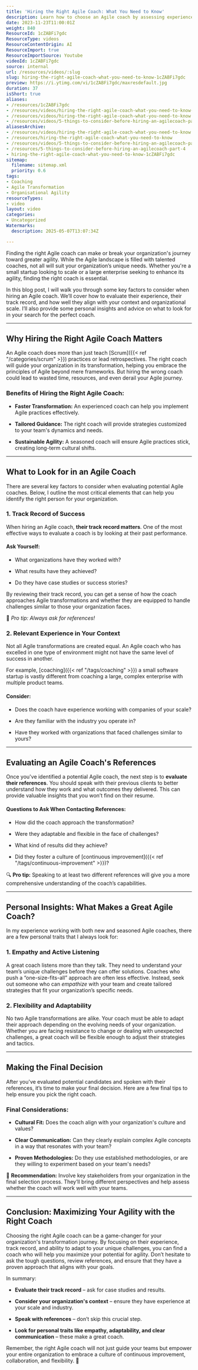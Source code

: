 ```yaml
---
title: 'Hiring the Right Agile Coach: What You Need to Know'
description: Learn how to choose an Agile coach by assessing experience, track record, cultural fit, and adaptability to ensure effective, tailored Agile transformation for your organisation.
date: 2023-11-23T11:00:01Z
weight: 840
ResourceId: 1cZABFi7gdc
ResourceType: videos
ResourceContentOrigin: AI
ResourceImport: true
ResourceImportSource: Youtube
videoId: 1cZABFi7gdc
source: internal
url: /resources/videos/:slug
slug: hiring-the-right-agile-coach-what-you-need-to-know-1cZABFi7gdc
preview: https://i.ytimg.com/vi/1cZABFi7gdc/maxresdefault.jpg
duration: 37
isShort: true
aliases:
- /resources/1cZABFi7gdc
- /resources/videos/hiring-the-right-agile-coach-what-you-need-to-know-1cZABFi7gdc
- /resources/videos/hiring-the-right-agile-coach-what-you-need-to-know
- /resources/videos/5-things-to-consider-before-hiring-an-agilecoach-part-4
aliasesArchive:
- /resources/videos/hiring-the-right-agile-coach-what-you-need-to-know
- /resources/hiring-the-right-agile-coach-what-you-need-to-know
- /resources/videos/5-things-to-consider-before-hiring-an-agilecoach-part-4
- /resources/5-things-to-consider-before-hiring-an-agilecoach-part-4
- hiring-the-right-agile-coach-what-you-need-to-know-1cZABFi7gdc
sitemap:
  filename: sitemap.xml
  priority: 0.6
tags:
- Coaching
- Agile Transformation
- Organisational Agility
resourceTypes:
- video
layout: video
categories:
- Uncategorized
Watermarks:
  description: 2025-05-07T13:07:34Z

---
```

Finding the right Agile coach can make or break your organization's journey toward greater agility. While the Agile landscape is filled with talented coaches, not all will suit your organization’s unique needs. Whether you're a small startup looking to scale or a large enterprise seeking to enhance its agility, finding the right coach is essential.

In this blog post, I will walk you through some key factors to consider when hiring an Agile coach. We’ll cover how to evaluate their experience, their track record, and how well they align with your context and organizational scale. I’ll also provide some personal insights and advice on what to look for in your search for the perfect coach.

* * *

## Why Hiring the Right Agile Coach Matters

An Agile coach does more than just teach [Scrum]({{< ref "/categories/scrum" >}}) practices or lead retrospectives. The right coach will guide your organization in its transformation, helping you embrace the principles of Agile beyond mere frameworks. But hiring the wrong coach could lead to wasted time, resources, and even derail your Agile journey.

### Benefits of Hiring the Right Agile Coach:

- **Faster Transformation:** An experienced coach can help you implement Agile practices effectively.

- **Tailored Guidance:** The right coach will provide strategies customized to your team's dynamics and needs.

- **Sustainable Agility:** A seasoned coach will ensure Agile practices stick, creating long-term cultural shifts.

* * *

## What to Look for in an Agile Coach

There are several key factors to consider when evaluating potential Agile coaches. Below, I outline the most critical elements that can help you identify the right person for your organization.

### 1\. Track Record of Success

When hiring an Agile coach, **their track record matters**. One of the most effective ways to evaluate a coach is by looking at their past performance.

#### Ask Yourself:

- What organizations have they worked with?

- What results have they achieved?

- Do they have case studies or success stories?

By reviewing their track record, you can get a sense of how the coach approaches Agile transformations and whether they are equipped to handle challenges similar to those your organization faces.

📌 _Pro tip: Always ask for references!_

### 2\. Relevant Experience in Your Context

Not all Agile transformations are created equal. An Agile coach who has excelled in one type of environment might not have the same level of success in another.

For example, [coaching]({{< ref "/tags/coaching" >}}) a small software startup is vastly different from coaching a large, complex enterprise with multiple product teams.

#### Consider:

- Does the coach have experience working with companies of your scale?

- Are they familiar with the industry you operate in?

- Have they worked with organizations that faced challenges similar to yours?

* * *

## Evaluating an Agile Coach's References

Once you've identified a potential Agile coach, the next step is to **evaluate their references**. You should speak with their previous clients to better understand how they work and what outcomes they delivered. This can provide valuable insights that you won’t find on their resume.

#### Questions to Ask When Contacting References:

- How did the coach approach the transformation?

- Were they adaptable and flexible in the face of challenges?

- What kind of results did they achieve?

- Did they foster a culture of [continuous improvement]({{< ref "/tags/continuous-improvement" >}})?

🔍 **Pro tip:** Speaking to at least two different references will give you a more comprehensive understanding of the coach’s capabilities.

* * *

## Personal Insights: What Makes a Great Agile Coach?

In my experience working with both new and seasoned Agile coaches, there are a few personal traits that I always look for:

### 1\. Empathy and Active Listening

A great coach listens more than they talk. They need to understand your team’s unique challenges before they can offer solutions. Coaches who push a “one-size-fits-all” approach are often less effective. Instead, seek out someone who can _empathize_ with your team and create tailored strategies that fit your organization’s specific needs.

### 2\. Flexibility and Adaptability

No two Agile transformations are alike. Your coach must be able to adapt their approach depending on the evolving needs of your organization. Whether you are facing resistance to change or dealing with unexpected challenges, a great coach will be flexible enough to adjust their strategies and tactics.

* * *

## Making the Final Decision

After you've evaluated potential candidates and spoken with their references, it’s time to make your final decision. Here are a few final tips to help ensure you pick the right coach.

### Final Considerations:

- **Cultural Fit:** Does the coach align with your organization's culture and values?

- **Clear Communication:** Can they clearly explain complex Agile concepts in a way that resonates with your team?

- **Proven Methodologies:** Do they use established methodologies, or are they willing to experiment based on your team's needs?

👥 **Recommendation:** Involve key stakeholders from your organization in the final selection process. They’ll bring different perspectives and help assess whether the coach will work well with your teams.

* * *

## Conclusion: Maximizing Your Agility with the Right Coach

Choosing the right Agile coach can be a game-changer for your organization's transformation journey. By focusing on their experience, track record, and ability to adapt to your unique challenges, you can find a coach who will help you maximize your potential for agility. Don’t hesitate to ask the tough questions, review references, and ensure that they have a proven approach that aligns with your goals.

In summary:

- **Evaluate their track record** – ask for case studies and results.

- **Consider your organization's context** – ensure they have experience at your scale and industry.

- **Speak with references** – don’t skip this crucial step.

- **Look for personal traits like empathy, adaptability, and clear communication** – these make a great coach.

Remember, the right Agile coach will not just guide your teams but empower your entire organization to embrace a culture of continuous improvement, collaboration, and flexibility. 🌟
